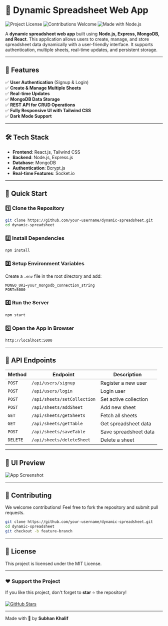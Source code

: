 # 🚀 Dynamic Spreadsheet Web App

![Project License](https://img.shields.io/badge/License-MIT-green.svg)
![Contributions Welcome](https://img.shields.io/badge/Contributions-Welcome-brightgreen)
![Made with Node.js](https://img.shields.io/badge/Made%20With-Node.js-blue)

A **dynamic spreadsheet web app** built using **Node.js, Express, MongoDB, and React**. This application allows users to create, manage, and store spreadsheet data dynamically with a user-friendly interface. It supports authentication, multiple sheets, real-time updates, and persistent storage.

---

## 🌟 Features

✅ **User Authentication** (Signup & Login)  
✅ **Create & Manage Multiple Sheets**  
✅ **Real-time Updates**  
✅ **MongoDB Data Storage**  
✅ **REST API for CRUD Operations**  
✅ **Fully Responsive UI with Tailwind CSS**  
✅ **Dark Mode Support**  

---

## 🛠️ Tech Stack

- **Frontend**: React.js, Tailwind CSS
- **Backend**: Node.js, Express.js
- **Database**: MongoDB
- **Authentication**: Bcrypt.js
- **Real-time Features**: Socket.io

---

## 🚀 Quick Start

### 1️⃣ Clone the Repository
```bash
git clone https://github.com/your-username/dynamic-spreadsheet.git
cd dynamic-spreadsheet
```

### 2️⃣ Install Dependencies
```bash
npm install
```

### 3️⃣ Setup Environment Variables
Create a `.env` file in the root directory and add:
```env
MONGO_URI=your_mongodb_connection_string
PORT=5000
```

### 4️⃣ Run the Server
```bash
npm start
```

### 5️⃣ Open the App in Browser
```
http://localhost:5000
```

---

## 📌 API Endpoints

| Method | Endpoint | Description |
|--------|---------|-------------|
| `POST` | `/api/users/signup` | Register a new user |
| `POST` | `/api/users/login` | Login user |
| `POST` | `/api/sheets/setCollection` | Set active collection |
| `POST` | `/api/sheets/addSheet` | Add new sheet |
| `GET` | `/api/sheets/getSheets` | Fetch all sheets |
| `GET` | `/api/sheets/getTable` | Get spreadsheet data |
| `POST` | `/api/sheets/saveTable` | Save spreadsheet data |
| `DELETE` | `/api/sheets/deleteSheet` | Delete a sheet |

---

## 🎨 UI Preview

![App Screenshot](https://via.placeholder.com/800x400?text=App+Screenshot)

---

## 🤝 Contributing

We welcome contributions! Feel free to fork the repository and submit pull requests.

```bash
git clone https://github.com/your-username/dynamic-spreadsheet.git
cd dynamic-spreadsheet
git checkout -b feature-branch
```

---

## 📜 License

This project is licensed under the MIT License.

---

### ❤️ Support the Project
If you like this project, don't forget to **star** ⭐ the repository!

[![GitHub Stars](https://img.shields.io/github/stars/your-username/dynamic-spreadsheet?style=social)](https://github.com/your-username/dynamic-spreadsheet)

---

Made with 💙 by **Subhan Khalif**

